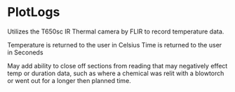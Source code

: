 # PlotLogs

Utilizes the T650sc IR Thermal camera by FLIR to record temperature data.

Temperature is returned to the user in Celsius
Time is returned to the user in Seconeds


May add ability to close off sections from reading that may negatively effect temp or duration data, such as where a chemical was relit with a blowtorch or went out for a longer then planned time.
